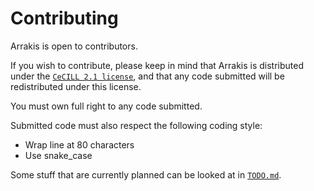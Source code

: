 # Contributing

Arrakis is open to contributors.

If you wish to contribute, please keep in mind that Arrakis is distributed under
the [`CeCILL 2.1 license`](./LICENSE), and that any code submitted will be
redistributed under this license.

You must own full right to any code submitted.

Submitted code must also respect the following coding style:
* Wrap line at 80 characters
* Use snake_case

Some stuff that are currently planned can be looked at in
[`TODO.md`](./TODO.md).

